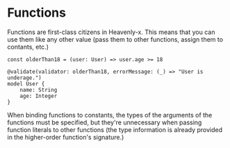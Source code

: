 # Functions

Functions are first-class citizens in Heavenly-x. This means that you can use them like any other value (pass them to other functions, assign them to contants, etc.)

```heavenly-x
const olderThan18 = (user: User) => user.age >= 18

@validate(validator: olderThan18, errorMessage: (_) => "User is underage.")
model User {
    name: String
    age: Integer
}
```

When binding functions to constants, the types of the arguments of the functions must be specified, but they're unnecessary when passing function literals to other functions (the type information is already provided in the higher-order function's signature.)